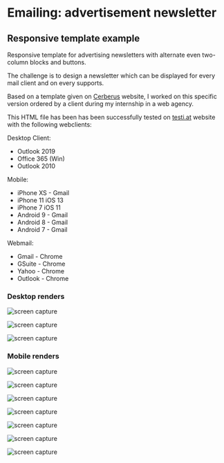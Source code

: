 # Emailing: advertisement newsletter

## Responsive template example
Responsive template for advertising newsletters with alternate even two-column blocks and buttons.

The challenge is to design a newsletter which can be displayed for every mail client and on every supports. 

Based on a template given on [Cerberus](https://tedgoas.github.io/Cerberus/) website, I worked on this specific version ordered by a client during my internship in a web agency.

This HTML file has been has been successfully tested on [testi.at](https://testi.at/) website with the following webclients:

Desktop Client:
- Outlook 2019
- Office 365 (Win)
- Outlook 2010

Mobile:
- iPhone XS - Gmail
- iPhone 11 iOS 13
- iPhone 7 iOS 11
- Android 9 - Gmail
- Android 8 - Gmail
- Android 7 - Gmail

Webmail:
- Gmail - Chrome
- GSuite - Chrome
- Yahoo - Chrome
- Outlook - Chrome


### Desktop renders

![screen capture](https://github.com/0reldev/emailing-alternate-text-image/blob/dev/screen-captures/desktop-1.png)

![screen capture](https://github.com/0reldev/emailing-alternate-text-image/blob/dev/screen-captures/desktop-2.png)

![screen capture](https://github.com/0reldev/emailing-alternate-text-image/blob/dev/screen-captures/desktop-3.png)

### Mobile renders

![screen capture](https://github.com/0reldev/emailing-alternate-text-image/blob/dev/screen-captures/mobile-1.png)

![screen capture](https://github.com/0reldev/emailing-alternate-text-image/blob/dev/screen-captures/mobile-2.png)

![screen capture](https://github.com/0reldev/emailing-alternate-text-image/blob/dev/screen-captures/mobile-3.png)

![screen capture](https://github.com/0reldev/emailing-alternate-text-image/blob/dev/screen-captures/mobile-4.png)

![screen capture](https://github.com/0reldev/emailing-alternate-text-image/blob/dev/screen-captures/mobile-5.png)

![screen capture](https://github.com/0reldev/emailing-alternate-text-image/blob/dev/screen-captures/mobile-6.png)

![screen capture](https://github.com/0reldev/emailing-alternate-text-image/blob/dev/screen-captures/mobile-7.png)
